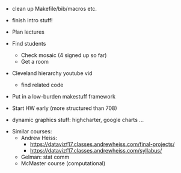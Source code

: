 * clean up Makefile/bib/macros etc.
* finish intro stuff!

* Plan lectures
* Find students
	* Check mosaic (4 signed up so far)
	* Get a room

* Cleveland hierarchy youtube vid
	* find related code

* Put in a low-burden makestuff framework

* Start HW early (more structured than 708)

* dynamic graphics stuff: highcharter, google charts ...

- Similar courses:
    - Andrew Heiss:
        - https://datavizf17.classes.andrewheiss.com/final-projects/
        - https://datavizf17.classes.andrewheiss.com/syllabus/
    - Gelman: stat comm
    - McMaster course (computational)

